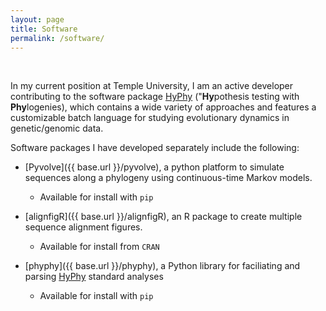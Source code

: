 ```yaml
---
layout: page
title: Software
permalink: /software/
---
```


<br>

In my current position at Temple University, I am an active developer contributing to the software package [HyPhy](http://hyphy.org) ("**Hy**pothesis testing with **Phy**logenies), which contains a wide variety of approaches and features a customizable batch language for studying evolutionary dynamics in genetic/genomic data.

Software packages I have developed separately include the following:

+ [Pyvolve]({{ base.url }}/pyvolve), a python platform to simulate sequences along a phylogeny using continuous-time Markov models.
	+ Available for install with `pip`

+ [alignfigR]({{ base.url }}/alignfigR), an R package to create multiple sequence alignment figures.
	+ Available for install from `CRAN`

+ [phyphy]({{ base.url }}/phyphy), a Python library for faciliating and parsing [HyPhy](http://hyphy.org) standard analyses
	+ Available for install with `pip`

